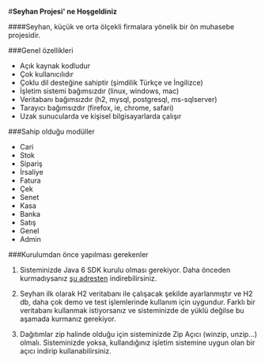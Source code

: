 #**Seyhan Projesi' ne Hoşgeldiniz** 

####Seyhan, küçük ve orta ölçekli firmalara yönelik bir ön muhasebe projesidir. 

###Genel özellikleri
* Açık kaynak kodludur
* Çok kullanıcılıdır
* Çoklu dil desteğine sahiptir (şimdilik Türkçe ve İngilizce)
* İşletim sistemi bağımsızdır (linux, windows, mac)
* Veritabanı bağımsızdır (h2, mysql, postgresql, ms-sqlserver)
* Tarayıcı bağımsızdır (firefox, ie, chrome, safari)
* Uzak sunucularda ve kişisel bilgisayarlarda çalışır

###Sahip olduğu modüller
* Cari
* Stok
* Sipariş
* İrsaliye
* Fatura
* Çek
* Senet
* Kasa
* Banka
* Satış
* Genel
* Admin 

###Kurulumdan önce yapılması gerekenler
1. Sisteminizde Java 6 SDK kurulu olması gerekiyor. Daha önceden kurmadıysanız [şu adresten](http://www.oracle.com/technetwork/java/javase/downloads/java-archive-downloads-javase6-419409.html#jdk-6u45-oth-JPR) indirebilirsiniz.

2. Seyhan ilk olarak H2 veritabanı ile çalışacak şekilde ayarlanmıştır ve H2 db, daha çok demo ve test işlemlerinde kullanım için uygundur. Farklı bir veritabanı kullanmak istiyorsanız ve sisteminizde de yüklü değilse bu aşamada kurmanız gerekiyor. 

3. Dağıtımlar zip halinde olduğu için sisteminizde Zip Açıcı (winzip, unzip...) olmalı. Sisteminizde yoksa, kullandığınız işletim sistemine uygun olan bir açıcı indirip kullanabilirsiniz.
